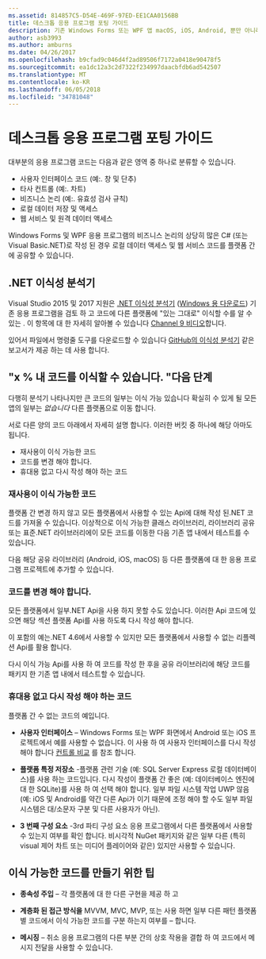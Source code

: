 ```yaml
---
ms.assetid: 814857C5-D54E-469F-97ED-EE1CAA0156BB
title: 데스크톱 응용 프로그램 포팅 가이드
description: 기존 Windows Forms 또는 WPF 앱 macOS, iOS, Android, 뿐만 아니라 UWP/Windows 10에서 실행 하는 플랫폼 간 앱 만들기를 분리 하는 방법의 간단한 설명 했습니다.
author: asb3993
ms.author: amburns
ms.date: 04/26/2017
ms.openlocfilehash: b9cfad9c046d4f2ad89506f7172a0418e90478f5
ms.sourcegitcommit: ea1dc12a3c2d7322f234997daacbfdb6ad542507
ms.translationtype: MT
ms.contentlocale: ko-KR
ms.lasthandoff: 06/05/2018
ms.locfileid: "34781048"
---
```

# <a name="desktop-app-porting-guidance"></a>데스크톱 응용 프로그램 포팅 가이드

대부분의 응용 프로그램 코드는 다음과 같은 영역 중 하나로 분류할 수 있습니다.

* 사용자 인터페이스 코드 (예:. 창 및 단추)
* 타사 컨트롤 (예:. 차트)
* 비즈니스 논리 (예:. 유효성 검사 규칙)
* 로컬 데이터 저장 및 액세스
* 웹 서비스 및 원격 데이터 액세스

Windows Forms 및 WPF 응용 프로그램의 비즈니스 논리의 상당히 많은 C# (또는 Visual Basic.NET)로 작성 된 경우 로컬 데이터 액세스 및 웹 서비스 코드를 플랫폼 간에 공유할 수 있습니다.

## <a name="net-portability-analyzer"></a>.NET 이식성 분석기

Visual Studio 2015 및 2017 지원은 [.NET 이식성 분석기](https://docs.microsoft.com/en-us/dotnet/articles/standard/portability-analyzer) ([Windows 용 다운로드](https://marketplace.visualstudio.com/items?itemName=ConnieYau.NETPortabilityAnalyzer)) 기존 응용 프로그램을 검토 하 고 코드에 다른 플랫폼에 "있는 그대로" 이식할 수를 알 수 있는 . 이 항목에 대 한 자세히 알아볼 수 있습니다 [Channel 9 비디오](https://channel9.msdn.com/Blogs/Seth-Juarez/A-Brief-Look-at-the-NET-Portability-Analyzer)합니다.

있어서 파일에서 명령줄 도구를 다운로드할 수 있습니다 [GitHub의 이식성 분석기](https://github.com/Microsoft/dotnet-apiport) 같은 보고서가 제공 하는 데 사용 합니다.

## <a name="x-of-my-code-is-portable-what-next"></a>"x % 내 코드를 이식할 수 있습니다. "다음 단계

다행히 분석기 나타나지만 큰 코드의 일부는 이식 가능 있습니다 확실히 수 있게 될 모든 앱의 일부는 _없습니다_ 다른 플랫폼으로 이동 합니다.

서로 다른 양의 코드 아래에서 자세히 설명 합니다. 이러한 버킷 중 하나에 해당 아마도 됩니다.

* 재사용이 이식 가능한 코드
* 코드를 변경 해야 합니다.
* 휴대용 없고 다시 작성 해야 하는 코드

### <a name="re-useable-portable-code"></a>재사용이 이식 가능한 코드

플랫폼 간 변경 하지 않고 모든 플랫폼에서 사용할 수 있는 Api에 대해 작성 된.NET 코드를 가져올 수 있습니다. 이상적으로 이식 가능한 클래스 라이브러리, 라이브러리 공유 또는 표준.NET 라이브러리에이 모든 코드를 이동한 다음 기존 앱 내에서 테스트를 수 있습니다.

다음 해당 공유 라이브러리 (Android, iOS, macOS) 등 다른 플랫폼에 대 한 응용 프로그램 프로젝트에 추가할 수 있습니다.

### <a name="code-that-requires-changes"></a>코드를 변경 해야 합니다.

모든 플랫폼에서 일부.NET Api을 사용 하지 못할 수도 있습니다. 이러한 Api 코드에 있으면 해당 섹션 플랫폼 Api를 사용 하도록 다시 작성 해야 합니다.

이 포함의 예는.NET 4.6에서 사용할 수 있지만 모든 플랫폼에서 사용할 수 없는 리플렉션 Api를 활용 합니다.

다시 이식 가능 Api를 사용 하 여 코드를 작성 한 후을 공유 라이브러리에 해당 코드를 패키지 한 기존 앱 내에서 테스트할 수 있습니다.

### <a name="code-that-isnt-portable-and-requires-a-re-write"></a>휴대용 없고 다시 작성 해야 하는 코드

플랫폼 간 수 없는 코드의 예입니다.

- **사용자 인터페이스** – Windows Forms 또는 WPF 화면에서 Android 또는 iOS 프로젝트에서 예를 사용할 수 없습니다. 이 사용 하 여 사용자 인터페이스를 다시 작성 해야 합니다 [컨트롤 비교](~/cross-platform/desktop/controls/index.md) 를 참조 합니다.

- **플랫폼 특정 저장소** -플랫폼 관련 기술 (예: SQL Server Express 로컬 데이터베이스)를 사용 하는 코드입니다. 다시 작성이 플랫폼 간 좋은 (예: 데이터베이스 엔진에 대 한 SQLite)를 사용 하 여 선택 해야 합니다.
일부 파일 시스템 작업 UWP 않음 (예: iOS 및 Android를 약간 다른 Api가 이기 때문에 조정 해야 할 수도 일부 파일 시스템은 대/소문자 구분 및 다른 사용자가 아닌).

- **3 번째 구성 요소** -3rd 파티 구성 요소 응용 프로그램에서 다른 플랫폼에서 사용할 수 있는지 여부를 확인 합니다. 비시각적 NuGet 패키지와 같은 일부 다른 (특히 visual 제어 차트 또는 미디어 플레이어와 같은) 있지만 사용할 수 있습니다.

## <a name="tips-for-making-code-portable"></a>이식 가능한 코드를 만들기 위한 팁

- **종속성 주입** – 각 플랫폼에 대 한 다른 구현을 제공 하 고

- **계층화 된 접근 방식을** MVVM, MVC, MVP, 또는 사용 하면 일부 다른 패턴 플랫폼별 코드에서 이식 가능한 코드를 구분 하는지 여부를 – 합니다.

- **메시징** – 취소 응용 프로그램의 다른 부분 간의 상호 작용을 결합 하 여 코드에서 메시지 전달을 사용할 수 있습니다.
